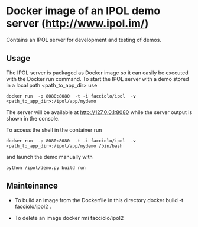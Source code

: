 # Docker image of an IPOL demo server (http://www.ipol.im/)

Contains an IPOL server for development and testing of demos.

## Usage

The IPOL server is packaged as Docker image so it can easily be executed with the Docker run command.
To start the IPOL server with a demo stored in a local path <path_to_app_dir> use

    docker run  -p 8080:8080  -t -i facciolo/ipol  -v <path_to_app_dir>:/ipol/app/mydemo

The server will be available at http://127.0.0.1:8080 while the server output is shown in the console.

To access the shell in the container run 

    docker run  -p 8080:8080  -t -i facciolo/ipol  -v <path_to_app_dir>:/ipol/app/mydemo /bin/bash

and launch the demo manually with 

    python /ipol/demo.py build run

## Mainteinance

* To build an image from the Dockerfile in this directory
    docker build -t facciolo/ipol2 .

* To delete an image
    docker rmi facciolo/ipol2

